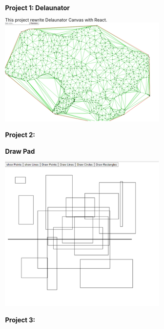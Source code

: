 ## Project 1: Delaunator

This project rewrite Delaunator Canvas with React.
![Delaunator](imgs/delaunator.png?raw=true "delaunator")

## Project 2:

## Draw Pad
![rectangles](imgs/rectangles.png?raw=true "rectangles")

## Project 3:


